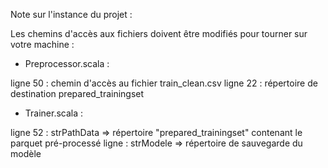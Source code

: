 Note sur l'instance du projet :

Les chemins d'accès aux fichiers doivent être modifiés pour tourner sur votre machine :

- Preprocessor.scala : 

ligne 50 : chemin d'accès au fichier train_clean.csv
ligne 22 : répertoire de destination prepared_trainingset

- Trainer.scala :

ligne 52 : strPathData => répertoire "prepared_trainingset" contenant le parquet pré-processé
ligne : strModele => répertoire de sauvegarde du modèle